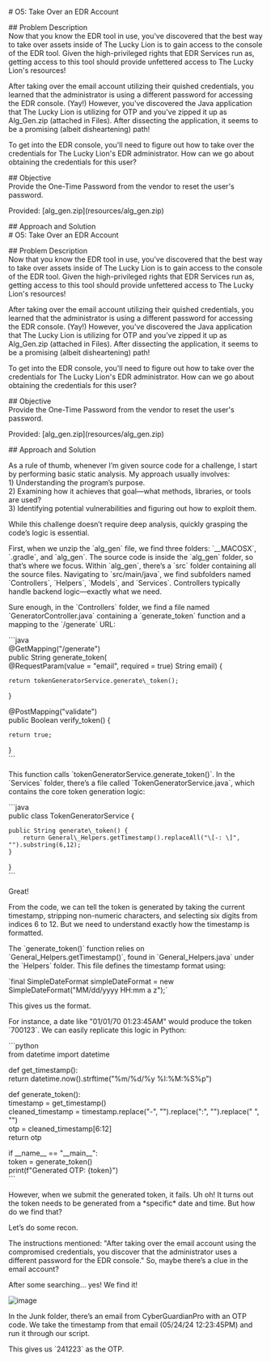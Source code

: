 \# O5: Take Over an EDR Account

\#\# Problem Description  
Now that you know the EDR tool in use, you've discovered that the best way to take over assets inside of The Lucky Lion is to gain access to the console of the EDR tool. Given the high-privileged rights that EDR Services run as, getting access to this tool should provide unfettered access to The Lucky Lion's resources\!

After taking over the email account utilizing their quished credentials, you learned that the administrator is using a different password for accessing the EDR console. (Yay\!) However, you've discovered the Java application that The Lucky Lion is utilizing for OTP and you've zipped it up as Alg\_Gen.zip (attached in Files). After dissecting the application, it seems to be a promising (albeit disheartening) path\!

To get into the EDR console, you'll need to figure out how to take over the credentials for The Lucky Lion's EDR administrator. How can we go about obtaining the credentials for this user?

\#\# Objective  
Provide the One-Time Password from the vendor to reset the user's password.

Provided: \[alg\_gen.zip\](resources/alg\_gen.zip)

\#\# Approach and Solution  
\# O5: Take Over an EDR Account

\#\# Problem Description  
Now that you know the EDR tool in use, you've discovered that the best way to take over assets inside of The Lucky Lion is to gain access to the console of the EDR tool. Given the high-privileged rights that EDR Services run as, getting access to this tool should provide unfettered access to The Lucky Lion's resources\!

After taking over the email account utilizing their quished credentials, you learned that the administrator is using a different password for accessing the EDR console. (Yay\!) However, you've discovered the Java application that The Lucky Lion is utilizing for OTP and you've zipped it up as Alg\_Gen.zip (attached in Files). After dissecting the application, it seems to be a promising (albeit disheartening) path\!

To get into the EDR console, you'll need to figure out how to take over the credentials for The Lucky Lion's EDR administrator. How can we go about obtaining the credentials for this user?

\#\# Objective  
Provide the One-Time Password from the vendor to reset the user's password.

Provided: \[alg\_gen.zip\](resources/alg\_gen.zip)

\#\# Approach and Solution

As a rule of thumb, whenever I’m given source code for a challenge, I start by performing basic static analysis. My approach usually involves:  
1\) Understanding the program’s purpose.  
2\) Examining how it achieves that goal—what methods, libraries, or tools are used?  
3\) Identifying potential vulnerabilities and figuring out how to exploit them.

While this challenge doesn’t require deep analysis, quickly grasping the code’s logic is essential.

First, when we unzip the \`alg\_gen\` file, we find three folders: \`\_\_MACOSX\`, \`.gradle\`, and \`alg\_gen\`. The source code is inside the \`alg\_gen\` folder, so that’s where we focus. Within \`alg\_gen\`, there’s a \`src\` folder containing all the source files. Navigating to \`src/main/java\`, we find subfolders named \`Controllers\`, \`Helpers\`, \`Models\`, and \`Services\`. Controllers typically handle backend logic—exactly what we need.

Sure enough, in the \`Controllers\` folder, we find a file named \`GeneratorController.java\` containing a \`generate\_token\` function and a mapping to the \`/generate\` URL:

\`\`\`java  
@GetMapping("/generate")  
public String generate\_token(  
    @RequestParam(value \= "email", required \= true) String email) {

    return tokenGeneratorService.generate\_token();  
}

@PostMapping("validate")  
public Boolean verify\_token() {

    return true;  
}  
\`\`\`

This function calls \`tokenGeneratorService.generate\_token()\`. In the \`Services\` folder, there’s a file called \`TokenGeneratorService.java\`, which contains the core token generation logic:

\`\`\`java  
public class TokenGeneratorService {

    public String generate\_token() {  
        return General\_Helpers.getTimestamp().replaceAll("\[-: \]", "").substring(6,12);  
    }  
}  
\`\`\`

Great\! 

From the code, we can tell the token is generated by taking the current timestamp, stripping non-numeric characters, and selecting six digits from indices 6 to 12\. But we need to understand exactly how the timestamp is formatted.

The \`generate\_token()\` function relies on \`General\_Helpers.getTimestamp()\`, found in \`General\_Helpers.java\` under the \`Helpers\` folder. This file defines the timestamp format using:

\`final SimpleDateFormat simpleDateFormat \= new SimpleDateFormat("MM/dd/yyyy HH:mm a z");\`

This gives us the format.

For instance, a date like "01/01/70 01:23:45AM" would produce the token \`700123\`. We can easily replicate this logic in Python:

\`\`\`python  
from datetime import datetime

def get\_timestamp():  
    return datetime.now().strftime("%m/%d/%y %I:%M:%S%p")

def generate\_token():  
    timestamp \= get\_timestamp()  
    cleaned\_timestamp \= timestamp.replace("-", "").replace(":", "").replace(" ", "")  
    otp \= cleaned\_timestamp\[6:12\]  
    return otp

if \_\_name\_\_ \== "\_\_main\_\_":  
    token \= generate\_token()  
    print(f"Generated OTP: {token}")  
\`\`\`

However, when we submit the generated token, it fails. Uh oh\! It turns out the token needs to be generated from a \*specific\* date and time. But how do we find that?

Let’s do some recon.

The instructions mentioned: "After taking over the email account using the compromised credentials, you discover that the administrator uses a different password for the EDR console." So, maybe there’s a clue in the email account?

After some searching… yes\! We find it\!

![image](https://github.com/user-attachments/assets/f32f8028-3509-4089-a8fc-398e7a7be1e3)


In the Junk folder, there’s an email from CyberGuardianPro with an OTP code. We take the timestamp from that email (05/24/24 12:23:45PM) and run it through our script.

This gives us \`241223\` as the OTP.

